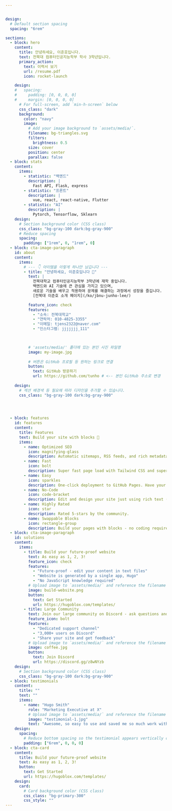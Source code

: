 ```yaml
---


design:
  # Default section spacing
  spacing: "6rem"

sections:
  - block: hero
    content:
      title: 안녕하세요, 이준호입니다.
      text: 전북대 컴퓨터인공지능학부 학사 3학년입니다.
      primary_action:
        text: 이력서 보기
        url: /resume.pdf
        icon: rocket-launch

    design:
    #   spacing:
    #     padding: [0, 0, 0, 0]
    #     margin: [0, 0, 0, 0]
      # For full-screen, add `min-h-screen` below
      css_class: "dark"
      background:
        color: "navy"
        image:
          # Add your image background to `assets/media/`.
          filename: bg-triangles.svg
          filters:
            brightness: 0.5
          size: cover
          position: center
          parallax: false
  - block: stats
    content:
      items:
        - statistic: "백엔드"
          description: |
            Fast API, Flask, express
        - statistic: "프론트"
          description: |
            vue, react, react-native, Flutter
        - statistic: "AI"
          description: |
            Pytorch, Tensorflow, Sklearn
    design:
      # Section background color (CSS class)
      css_class: "bg-gray-100 dark:bg-gray-900"
      # Reduce spacing
      spacing:
        padding: ["1rem", 0, "1rem", 0]
  - block: cta-image-paragraph
    id: about
    content:
      items:
        # --- 👇 아이템을 이렇게 하나만 남깁니다 ---
        - title: "안녕하세요, 이준호입니다 👋"
          text: |
            전북대학교 컴퓨터인공지능학부 3학년에 재학 중입니다.
            백엔드와 AI 기술에 큰 관심을 가지고 있으며, 
            새로운 기술을 배우고 적용하여 문제를 해결하는 과정에서 성장을 즐깁니다.
            [전북대 이준호 소개 페이지](/ko/jbnu-junho-lee/)

          feature_icon: check
          features:
            - "소속: 전북대학교"
            - "연락처: 010-4825-3355"
            - "이메일: tjens2322@naver.com"
            - "인스타그램: jjjjjjj_111"


          
          # 'assets/media/' 폴더에 있는 본인 사진 파일명
          image: my-image.jpg
          
          # 버튼은 GitHub 프로필 등 원하는 링크로 연결
          button:
            text: GitHub 방문하기
            url: https://github.com/tunho # <-- 본인 GitHub 주소로 변경
          
    design:
      # 섹션 배경색 등 필요에 따라 디자인을 추가할 수 있습니다.
      css_class: "bg-gray-100 dark:bg-gray-900"


        

  - block: features
    id: features
    content:
      title: Features
      text: Build your site with blocks 🧱
      items:
        - name: Optimized SEO
          icon: magnifying-glass
          description: Automatic sitemaps, RSS feeds, and rich metadata take the pain out of SEO and syndication.
        - name: Fast
          icon: bolt
          description: Super fast page load with Tailwind CSS and super fast site building with Hugo.
        - name: Easy
          icon: sparkles
          description: One-click deployment to GitHub Pages. Have your new website live within 5 minutes!
        - name: No-Code
          icon: code-bracket
          description: Edit and design your site just using rich text (Markdown) and configurable YAML parameters.
        - name: Highly Rated
          icon: star
          description: Rated 5-stars by the community.
        - name: Swappable Blocks
          icon: rectangle-group
          description: Build your pages with blocks - no coding required!
  - block: cta-image-paragraph
    id: solutions
    content:
      items:
        - title: Build your future-proof website
          text: As easy as 1, 2, 3!
          feature_icon: check
          features:
            - "Future-proof - edit your content in text files"
            - "Website is generated by a single app, Hugo"
            - "No JavaScript knowledge required"
          # Upload image to `assets/media/` and reference the filename here
          image: build-website.png
          button:
            text: Get Started
            url: https://hugoblox.com/templates/
        - title: Large Community
          text: Join our large community on Discord - ask questions and get live responses
          feature_icon: bolt
          features:
            - "Dedicated support channel"
            - "3,000+ users on Discord"
            - "Share your site and get feedback"
          # Upload image to `assets/media/` and reference the filename here
          image: coffee.jpg
          button:
            text: Join Discord
            url: https://discord.gg/z8wNYzb
    design:
      # Section background color (CSS class)
      css_class: "bg-gray-100 dark:bg-gray-900"
  - block: testimonials
    content:
      title: ""
      text: ""
      items:
        - name: "Hugo Smith"
          role: "Marketing Executive at X"
          # Upload image to `assets/media/` and reference the filename here
          image: "testimonial-1.jpg"
          text: "Awesome, so easy to use and saved me so much work with the swappable pre-designed sections!"
    design:
      spacing:
        # Reduce bottom spacing so the testimonial appears vertically centered between sections
        padding: ["6rem", 0, 0, 0]
  - block: cta-card
    content:
      title: Build your future-proof website
      text: As easy as 1, 2, 3!
      button:
        text: Get Started
        url: https://hugoblox.com/templates/
    design:
      card:
        # Card background color (CSS class)
        css_class: "bg-primary-300"
        css_style: ""
---
```

